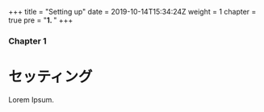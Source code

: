 +++
title = "Setting up"
date = 2019-10-14T15:34:24Z
weight = 1
chapter = true
pre = "<b>1. </b>"
+++

### Chapter 1

# セッティング

Lorem Ipsum.